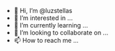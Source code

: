 - 👋 Hi, I’m @luzstellas
- 👀 I’m interested in ...
- 🌱 I’m currently learning ...
- 💞️ I’m looking to collaborate on ...
- 📫 How to reach me ...

<!---
luzstellas/luzstellas is a ✨ special ✨ repository because its `README.md` (this file) appears on your GitHub profile.
You can click the Preview link to take a look at your changes.
--->
